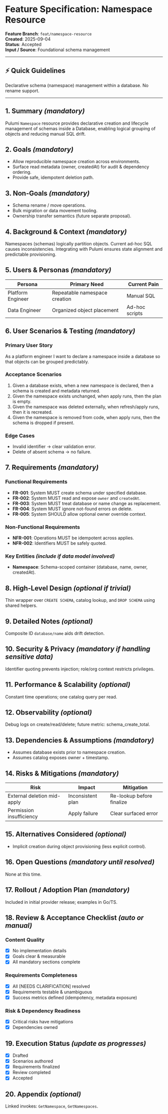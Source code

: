  # Feature Specification: Namespace Resource

**Feature Branch**: `feat/namespace-resource`  
**Created**: 2025-09-04  
**Status**: Accepted  
**Input / Source**: Foundational schema management

---
## ⚡ Quick Guidelines
Declarative schema (namespace) management within a database. No rename support.

---
## 1. Summary *(mandatory)*
Pulumi `Namespace` resource provides declarative creation and lifecycle management of schemas inside a Database, enabling logical grouping of objects and reducing manual SQL drift.

## 2. Goals *(mandatory)*
- Allow reproducible namespace creation across environments.
- Surface read metadata (owner, createdAt) for audit & dependency ordering.
- Provide safe, idempotent deletion path.

## 3. Non-Goals *(mandatory)*
- Schema rename / move operations.
- Bulk migration or data movement tooling.
- Ownership transfer semantics (future separate proposal).

## 4. Background & Context *(mandatory)*
Namespaces (schemas) logically partition objects. Current ad-hoc SQL causes inconsistencies. Integrating with Pulumi ensures state alignment and predictable provisioning.

## 5. Users & Personas *(mandatory)*
| Persona | Primary Need | Current Pain |
|---------|--------------|--------------|
| Platform Engineer | Repeatable namespace creation | Manual SQL |
| Data Engineer | Organized object placement | Ad-hoc scripts |

## 6. User Scenarios & Testing *(mandatory)*
### Primary User Story
As a platform engineer I want to declare a namespace inside a database so that objects can be grouped predictably.

### Acceptance Scenarios
1. Given a database exists, when a new namespace is declared, then a schema is created and metadata returned.
2. Given the namespace exists unchanged, when apply runs, then the plan is empty.
3. Given the namespace was deleted externally, when refresh/apply runs, then it is recreated.
4. Given the namespace is removed from code, when apply runs, then the schema is dropped if present.

### Edge Cases
- Invalid identifier → clear validation error.  
- Delete of absent schema → no failure.

## 7. Requirements *(mandatory)*
### Functional Requirements
- **FR-001**: System MUST create schema under specified database.
- **FR-002**: System MUST read and expose `owner` and `createdAt`.
- **FR-003**: System MUST treat database or name change as replacement.
- **FR-004**: System MUST ignore not-found errors on delete.
- **FR-005**: System SHOULD allow optional owner override context.

### Non-Functional Requirements
- **NFR-001**: Operations MUST be idempotent across applies.
- **NFR-002**: Identifiers MUST be safely quoted.

### Key Entities *(include if data model involved)*
- **Namespace**: Schema-scoped container (database, name, owner, createdAt).

## 8. High-Level Design *(optional if trivial)*
Thin wrapper over `CREATE SCHEMA`, catalog lookup, and `DROP SCHEMA` using shared helpers.

## 9. Detailed Notes *(optional)*
Composite ID `database/name` aids drift detection.

## 10. Security & Privacy *(mandatory if handling sensitive data)*
Identifier quoting prevents injection; role/org context restricts privileges.

## 11. Performance & Scalability *(optional)*
Constant time operations; one catalog query per read.

## 12. Observability *(optional)*
Debug logs on create/read/delete; future metric: schema_create_total.

## 13. Dependencies & Assumptions *(mandatory)*
- Assumes database exists prior to namespace creation.
- Assumes catalog exposes owner + timestamp.

## 14. Risks & Mitigations *(mandatory)*
| Risk | Impact | Mitigation |
|------|--------|------------|
| External deletion mid-apply | Inconsistent plan | Re-lookup before finalize |
| Permission insufficiency | Apply failure | Clear surfaced error |

## 15. Alternatives Considered *(optional)*
- Implicit creation during object provisioning (less explicit control).

## 16. Open Questions *(mandatory until resolved)*
None at this time.

## 17. Rollout / Adoption Plan *(mandatory)*
Included in initial provider release; examples in Go/TS.

## 18. Review & Acceptance Checklist *(auto or manual)*
### Content Quality
- [x] No implementation details
- [x] Goals clear & measurable
- [x] All mandatory sections complete

### Requirements Completeness
- [x] All [NEEDS CLARIFICATION] resolved
- [x] Requirements testable & unambiguous
- [x] Success metrics defined (idempotency, metadata exposure)

### Risk & Dependency Readiness
- [x] Critical risks have mitigations
- [x] Dependencies owned

## 19. Execution Status *(update as progresses)*
- [x] Drafted
- [x] Scenarios authored
- [x] Requirements finalized
- [x] Review completed
- [x] Accepted

## 20. Appendix *(optional)*
Linked invokes: `GetNamespace`, `GetNamespaces`.
